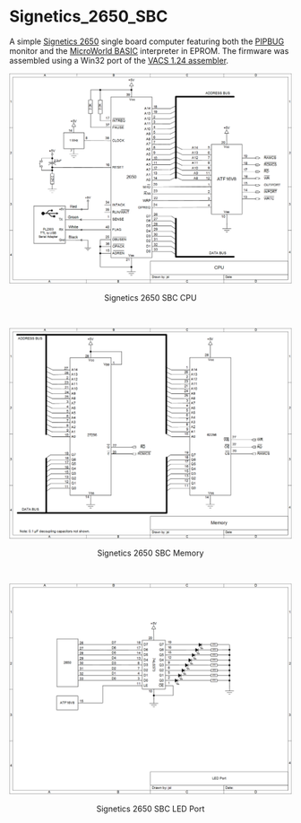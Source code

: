 # Signetics_2650_SBC
A simple [Signetics 2650](https://en.wikipedia.org/wiki/Signetics_2650) single board computer featuring both the [PIPBUG](http://www.bitsavers.org/components/signetics/2650/Application_Memo_M20_-_PIPBUG_April_1979.pdf) monitor and the [MicroWorld BASIC](https://binnie.id.au/MicroByte/BASIC%20Manual.pdf) interpreter in EPROM. The firmware was assembled using a Win32 port of the [VACS 1.24 assembler](http://github.com/Dennis1000/VACS/).


<p align="center"><img src="/images/2650 SBC CPU.png"/>
<p align="center">Signetics 2650 SBC CPU</p><br>
<p align="center"><img src="/images/2650 SBC Memory.png"/>
<p align="center">Signetics 2650 SBC Memory</p><br>
<p align="center"><img src="/images/2650 SBC LED Port.png"/>
<p align="center">Signetics 2650 SBC LED Port</p><br>
